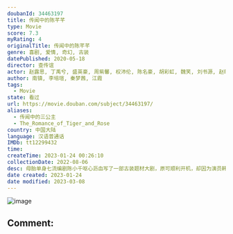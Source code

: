 ```yaml
---
doubanId: 34463197
title: 传闻中的陈芊芊
type: Movie
score: 7.3
myRating: 4
originalTitle: 传闻中的陈芊芊
genre: 喜剧, 爱情, 奇幻, 古装
datePublished: 2020-05-18
director: 查传谊
actor: 赵露思, 丁禹兮, 盛英豪, 周紫馨, 权沛伦, 陈名豪, 胡彩虹, 魏笑, 刘书源, 赵昕, 薛亦伦, 潘麓宇, 陈腾跃, 张婷婷, 郭佳伊, 申屠韩茜, 宁显周, 范晓明, 史艳, 葛昊, 李金燕, 赵梦娇, 李昂, 张皓承, 张渟渟, 钱文青, 喻庆辉, 付强, 吴逸伽, 沈驰, 大昕
author: 南镇, 李培瑄, 秦梦茜, 江霞
tags:
  - Movie
state: 看过
url: https://movie.douban.com/subject/34463197/
aliases:
  - 传闻中的三公主
  - The_Romance_of_Tiger_and_Rose
country: 中国大陆
language: 汉语普通话
IMDb: tt12299432
time: 
createTime: 2023-01-24 00:26:10
collectionDate: 2022-08-06
desc: 母胎单身七流编剧陈小千呕心沥血写了一部古装题材大剧，原可顺利开机，却因为演员韩明星对剧本感情戏质疑过多而崩盘。愤懑难平发誓要证明自己能力的她，意外卡进了自己的剧本，变身花垣城地位尊贵但恶评满满的三公主...
date created: 2023-01-24
date modified: 2023-03-08
---
```


![image](p2602398693.jpg)

Comment:
---
